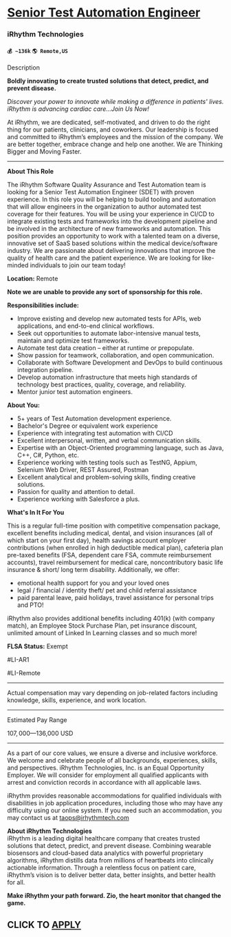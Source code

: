 # [Senior Test Automation Engineer](https://www.remotewlb.com/apply/senior-test-automation-engineer-40915)  
### iRhythm Technologies  
#### `💰 ~136k` `🌎 Remote,US`  

Description

**Boldly innovating to create trusted solutions that detect, predict, and prevent disease.**

_Discover your power to innovate while making a difference in patients' lives._ _iRhythm is advancing cardiac care…Join Us Now!_

At iRhythm, we are dedicated, self-motivated, and driven to do the right thing for our patients, clinicians, and coworkers. Our leadership is focused and committed to iRhythm’s employees and the mission of the company. We are better together, embrace change and help one another. We are Thinking Bigger and Moving Faster.

* * *

**About This Role**

The iRhythm Software Quality Assurance and Test Automation team is looking for a Senior Test Automation Engineer (SDET) with proven experience. In this role you will be helping to build tooling and automation that will allow engineers in the organization to author automated test coverage for their features. You will be using your experience in CI/CD to integrate existing tests and frameworks into the development pipeline and be involved in the architecture of new frameworks and automation. This position provides an opportunity to work with a talented team on a diverse, innovative set of SaaS based solutions within the medical device/software industry. We are passionate about delivering innovations that improve the quality of health care and the patient experience. We are looking for like-minded individuals to join our team today!

**Location:** Remote

**Note we are unable to provide any sort of sponsorship for this role.**

**Responsibilities include:**

  * Improve existing and develop new automated tests for APIs, web applications, and end-to-end clinical workflows.
  * Seek out opportunities to automate labor-intensive manual tests, maintain and optimize test frameworks.
  * Automate test data creation – either at runtime or prepopulate.
  * Show passion for teamwork, collaboration, and open communication.
  * Collaborate with Software Development and DevOps to build continuous integration pipeline.
  * Develop automation infrastructure that meets high standards of technology best practices, quality, coverage, and reliability.
  * Mentor junior test automation engineers.

**About You:**

  * 5+ years of Test Automation development experience.
  * Bachelor's Degree or equivalent work experience
  * Experience with integrating test automation with CI/CD 
  * Excellent interpersonal, written, and verbal communication skills.
  * Expertise with an Object-Oriented programming language, such as Java, C++, C#, Python, etc.
  * Experience working with testing tools such as TestNG, Appium, Selenium Web Driver, REST Assured, Postman
  * Excellent analytical and problem-solving skills, finding creative solutions.
  * Passion for quality and attention to detail.
  * Experience working with Salesforce a plus.

**What's In It For You**

This is a regular full-time position with competitive compensation package, excellent benefits including medical, dental, and vision insurances (all of which start on your first day), health savings account employer contributions (when enrolled in high deductible medical plan), cafeteria plan pre-taxed benefits (FSA, dependent care FSA, commute reimbursement accounts), travel reimbursement for medical care, noncontributory basic life insurance & short/ long term disability. Additionally, we offer:

  * emotional health support for you and your loved ones
  * legal / financial / identity theft/ pet and child referral assistance
  * paid parental leave, paid holidays, travel assistance for personal trips and PTO!

iRhythm also provides additional benefits including 401(k) (with company match), an Employee Stock Purchase Plan, pet insurance discount, unlimited amount of Linked In Learning classes and so much more!

**FLSA Status:** Exempt

#LI-AR1

#LI-Remote

* * *

Actual compensation may vary depending on job-related factors including knowledge, skills, experience, and work location.

* * *

Estimated Pay Range

$107,000—$136,000 USD

* * *

As a part of our core values, we ensure a diverse and inclusive workforce. We welcome and celebrate people of all backgrounds, experiences, skills, and perspectives. iRhythm Technologies, Inc. is an Equal Opportunity Employer. We will consider for employment all qualified applicants with arrest and conviction records in accordance with all applicable laws.

iRhythm provides reasonable accommodations for qualified individuals with disabilities in job application procedures, including those who may have any difficulty using our online system. If you need such an accommodation, you may contact us at taops@irhythmtech.com

**About iRhythm Technologies**  
iRhythm is a leading digital healthcare company that creates trusted solutions that detect, predict, and prevent disease. Combining wearable biosensors and cloud-based data analytics with powerful proprietary algorithms, iRhythm distills data from millions of heartbeats into clinically actionable information. Through a relentless focus on patient care, iRhythm’s vision is to deliver better data, better insights, and better health for all.

**Make iRhythm your path forward. Zio, the heart monitor that changed the game.**

  
## CLICK TO [APPLY](https://www.remotewlb.com/apply/senior-test-automation-engineer-40915)

